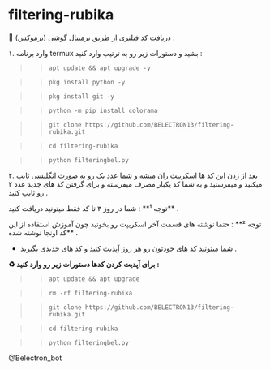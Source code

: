 # filtering-rubika

📍 دریافت کد فیلتری از طریق ترمینال گوشی (ترموکس) :

۱. وارد برنامه termux بشید و دستورات زیر رو به ترتیب وارد کنید :

>> `apt update && apt upgrade -y`

>> `pkg install python -y`

>> `pkg install git -y`

>> `python -m pip install colorama`

>> `git clone https://github.com/BELECTRON13/filtering-rubika.git`

>> `cd filtering-rubika`

>> `python filteringbel.py`

۲. بعد از زدن این کد ها اسکریپت ران میشه و شما عدد یک رو به صورت انگلیسی تایپ میکنید و میفرستید و به شما کد یکبار مصرف میفرسته و برای گرفتن کد های جدید عدد ۲ رو تایپ کنید .

توجه ¹** : شما در روز ۳ تا کد فقط میتونید دریافت کنید** . 

توجه ²** : حتما نوشته های قسمت آخر اسکریپت رو بخونید چون آموزش استفاده از این کد اونجا نوشته شده** .

+ شما میتونید کد های خودتون رو هر روز آپدیت کنید و کد های جدیدی بگیرید .

**♻️ برای آپدیت کردن کدها دستورات زیر رو وارد کنید :**
>> `apt update && apt upgrade`

>> `rm -rf filtering-rubika`

>> `git clone https://github.com/BELECTRON13/filtering-rubika.git`

>> `cd filtering-rubika`

>> `python filteringbel.py`

@Belectron_bot
